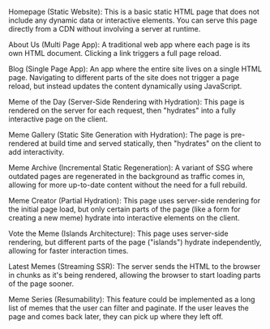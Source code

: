 
Homepage (Static Website): This is a basic static HTML page that does not include any dynamic data or interactive elements. You can serve this page directly from a CDN without involving a server at runtime.

About Us (Multi Page App): A traditional web app where each page is its own HTML document. Clicking a link triggers a full page reload.

Blog (Single Page App): An app where the entire site lives on a single HTML page. Navigating to different parts of the site does not trigger a page reload, but instead updates the content dynamically using JavaScript.

Meme of the Day (Server-Side Rendering with Hydration): This page is rendered on the server for each request, then "hydrates" into a fully interactive page on the client.

Meme Gallery (Static Site Generation with Hydration): The page is pre-rendered at build time and served statically, then "hydrates" on the client to add interactivity.

Meme Archive (Incremental Static Regeneration): A variant of SSG where outdated pages are regenerated in the background as traffic comes in, allowing for more up-to-date content without the need for a full rebuild.

Meme Creator (Partial Hydration): This page uses server-side rendering for the initial page load, but only certain parts of the page (like a form for creating a new meme) hydrate into interactive elements on the client.

Vote the Meme (Islands Architecture): This page uses server-side rendering, but different parts of the page ("islands") hydrate independently, allowing for faster interaction times.

Latest Memes (Streaming SSR): The server sends the HTML to the browser in chunks as it's being rendered, allowing the browser to start loading parts of the page sooner.

Meme Series (Resumability): This feature could be implemented as a long list of memes that the user can filter and paginate. If the user leaves the page and comes back later, they can pick up where they left off.

